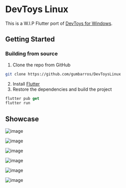 # DevToys Linux
This is a W.I.P Flutter port of [DevToys for Windows](https://github.com/veler/DevToys).

## Getting Started

### Building from source

1. Clone the repo from GitHub
```sh
git clone https://github.com/gumbarros/DevToysLinux
```
2. Install [Flutter](https://docs.flutter.dev/get-started/install/linux)
3. Restore the dependencies and build the project
```dart
flutter pub get
flutter run
```

## Showcase

![image](https://user-images.githubusercontent.com/52143624/192169687-22a54a80-4e4e-4358-a9f9-ee5578e83b75.png)

![image](https://user-images.githubusercontent.com/52143624/192155449-cf7df7a1-347d-4894-ad70-7a2a92f0cf24.png)

![image](https://user-images.githubusercontent.com/52143624/192168876-e5e65924-73b6-4ca4-a613-d61df8b5a054.png)

![image](https://user-images.githubusercontent.com/52143624/193476956-8b4dbbed-3495-4696-895b-811bcd3432c4.png)

![image](https://user-images.githubusercontent.com/52143624/193476983-0c095170-e9c9-4336-b8ba-725b9bd56928.png)

![image](https://user-images.githubusercontent.com/52143624/193476994-5a8a5470-8edc-4c82-adeb-d8897e516406.png)

